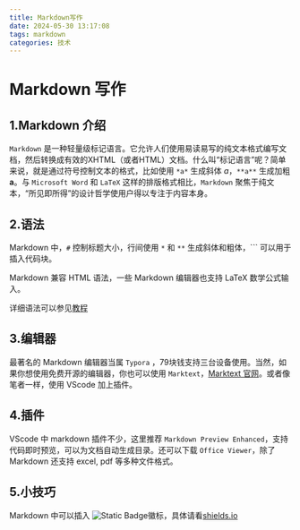 ```yaml
---
title: Markdown写作
date: 2024-05-30 13:17:08
tags: markdown
categories: 技术
---
```

# Markdown 写作

## 1.Markdown 介绍

`Markdown` 是一种轻量级标记语言。它允许人们使用易读易写的纯文本格式编写文档，然后转换成有效的XHTML（或者HTML）文档。什么叫“标记语言”呢？简单来说，就是通过符号控制文本的格式，比如使用 `*a*` 生成斜体 *a*，`**a**` 生成加粗 **a**。与 `Microsoft Word` 和 `LaTeX` 这样的排版格式相比，`Markdown` 聚焦于纯文本，“所见即所得”的设计哲学使用户得以专注于内容本身。

## 2.语法

Markdown 中，`#` 控制标题大小，行间使用 `*` 和 `**` 生成斜体和粗体，``` 可以用于插入代码块。

Markdown 兼容 HTML 语法，一些 Markdown 编辑器也支持 LaTeX 数学公式输入。

详细语法可以参见[教程](https://markdown.com.cn/basic-syntax/)

## 3.编辑器

最著名的 Markdown 编辑器当属 `Typora` ，79块钱支持三台设备使用。当然，如果你想使用免费开源的编辑器，你也可以使用 `Marktext`，[Marktext 官网](https://www.marktext.cc/)。或者像笔者一样，使用 VScode 加上插件。

## 4.插件

VScode 中 markdown 插件不少，这里推荐 `Markdown Preview Enhanced`，支持代码即时预览，可以为文档自动生成目录。还可以下载 `Office Viewer`，除了 Markdown 还支持 excel, pdf 等多种文件格式。

## 5.小技巧

Markdown 中可以插入 ![Static Badge](https://img.shields.io/badge/GitHub-black?logo=GitHub)徽标，具体请看[shields.io](https://shields.io)
